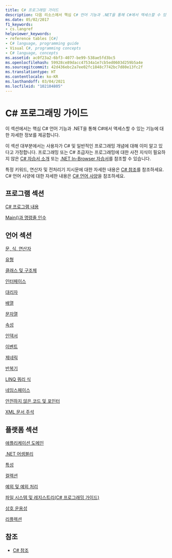 ```yaml
---
title: C# 프로그래밍 가이드
description: 다음 리소스에서 핵심 C# 언어 기능과 .NET을 통해 C#에서 액세스할 수 있는 기능에 대한 자세한 정보를 확인하세요.
ms.date: 05/02/2017
f1_keywords:
- cs.langref
helpviewer_keywords:
- reference tables [C#]
- C# language, programming guide
- Visual C#, programming concepts
- C# language, concepts
ms.assetid: ac0f23a2-6bf3-4077-be99-538ae5fd3bc5
ms.openlocfilehash: 59928ce89dacc47534a1e7cb5ed0603d259b5a4e
ms.sourcegitcommit: 42d436ebc2a7ee02fc1848c7742bc7d80e13fc2f
ms.translationtype: HT
ms.contentlocale: ko-KR
ms.lasthandoff: 03/04/2021
ms.locfileid: "102104805"
---
```

# <a name="c-programming-guide"></a>C# 프로그래밍 가이드

이 섹션에서는 핵심 C# 언어 기능과 .NET을 통해 C#에서 액세스할 수 있는 기능에 대한 자세한 정보를 제공합니다.  
  
 이 섹션 대부분에서는 사용자가 C# 및 일반적인 프로그래밍 개념에 대해 이미 알고 있다고 가정합니다. 프로그래밍 또는 C# 초급자는 프로그래밍에 대한 사전 지식이 필요하지 않은 [C# 자습서 소개](../tour-of-csharp/tutorials/index.md) 또는 [.NET In-Browser 자습서](https://dotnet.microsoft.com/learn/dotnet/in-browser-tutorial/1)를 참조할 수 있습니다.  
  
 특정 키워드, 연산자 및 전처리기 지시문에 대한 자세한 내용은 [C# 참조](../language-reference/index.md)를 참조하세요. C# 언어 사양에 대한 자세한 내용은 [C# 언어 사양](/dotnet/csharp/language-reference/language-specification/introduction)을 참조하세요.  
  
## <a name="program-sections"></a>프로그램 섹션

[C# 프로그램 내용](./inside-a-program/index.md)  
  
[Main()과 명령줄 인수](./main-and-command-args/index.md)  

## <a name="language-sections"></a>언어 섹션

[문, 식, 연산자](./statements-expressions-operators/index.md)  

 [유형](./types/index.md)  

 [클래스 및 구조체](./classes-and-structs/index.md)  
  
 [인터페이스](./interfaces/index.md)  

 [대리자](./delegates/index.md)  

 [배열](./arrays/index.md)  
  
 [문자열](./strings/index.md)  
  
 [속성](./classes-and-structs/properties.md)  
  
 [인덱서](./indexers/index.md)  
  
 [이벤트](./events/index.md)  
  
 [제네릭](./generics/index.md)  
  
 [반복기](./concepts/iterators.md)
  
 [LINQ 쿼리 식](../linq/index.md)  
  
 [네임스페이스](./namespaces/index.md)  
  
 [안전하지 않은 코드 및 포인터](./unsafe-code-pointers/index.md)  
  
 [XML 문서 주석](./xmldoc/index.md)  
  
## <a name="platform-sections"></a>플랫폼 섹션

 [애플리케이션 도메인](../../framework/app-domains/application-domains.md)  
  
 [.NET 어셈블리](../../standard/assembly/index.md)  
  
 [특성](./concepts/attributes/index.md)  
  
 [컬렉션](./concepts/collections.md)  
  
 [예외 및 예외 처리](./exceptions/index.md)  
  
 [파일 시스템 및 레지스트리(C# 프로그래밍 가이드)](./file-system/index.md)  
  
 [상호 운용성](./interop/index.md)  
  
 [리플렉션](./concepts/reflection.md)  
  
## <a name="see-also"></a>참조

- [C# 참조](../language-reference/index.md)
